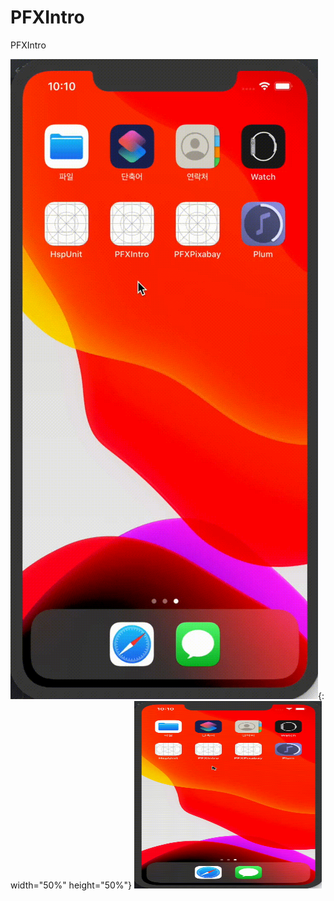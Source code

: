 # PFXIntro
PFXIntro

![Launch screen](/heartbreaker.gif){: width="50%" height="50%"}
<img src="/heartbreaker.gif" width="300" height="300">
